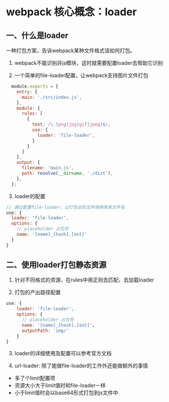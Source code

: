 # webpack 核心概念：loader

## 一、什么是loader

一种打包方案，告诉webpack某种文件格式该如何打包。

1. webpack不能识别非js模块，这时就需要配置loader去帮助它识别


2. 一个简单的file-loader配置，让webpack支持图片文件打包
  ```js
    module.exports = {
      entry: {
        main: './src/index.js',
      },
      module: {
        rules: [
          {
            test: /\.(png|jpg|gif|jpeg)$/,
            use: {
              loader: 'file-loader',
            }
          }
        ]
      },
      output: {
        filename: 'main.js',
        path: resolve(__dirname, './dist'),
      },
    };  
  ```
  
3. loader的配置
  ```js
  // 通过配置file-loader，让打包出的文件保持原来文件名
  use: {
    loader: 'file-loader',
    options: {
      // placeholder 占位符
      name: '[name]_[hash].[ext]'
    }
  }
  ```
  
  
## 二、使用loader打包静态资源 

1. 针对不同格式的资源，在rules中用正则去匹配，去加载loader

2. 打包的产出路径配置
  ```js
  use: {
      loader: 'file-loader',
      options: {
        // placeholder 占位符
        name: '[name]_[hash].[ext]'，
        outputPath: 'img/'
      }
  }
  ```
 
3. loader的详细使用及配置可以参考官方文档

4. url-loader: 除了能做file-loader的工作外还能做额外的事情
  - 多了个limit配置项
  - 资源大小大于limit值时和file-loader一样
  - 小于limit值时会以base64形式打包到js文件中
  
